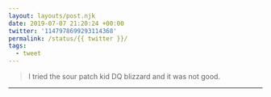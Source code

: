 ```yaml
---
layout: layouts/post.njk
date: 2019-07-07 21:20:24 +00:00
twitter: '1147978699293114368'
permalink: /status/{{ twitter }}/
tags: 
  - tweet
---
```


> I tried the sour patch kid DQ blizzard and it was not good.

---
